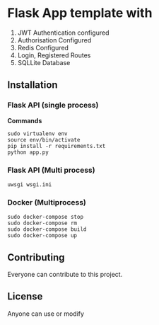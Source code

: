 # Flask App template with 
1) JWT Authentication configured
2) Authorisation Configured
3) Redis Configured
4) Login, Registered Routes 
5) SQLLite Database

## Installation

### Flask API (single process)

 **Commands**

````
sudo virtualenv env
source env/bin/activate
pip install -r requirements.txt
python app.py
````


### Flask API (Multi process)
````
uwsgi wsgi.ini
````
### Docker (Multiprocess)
````
sudo docker-compose stop
sudo docker-compose rm
sudo docker-compose build
sudo docker-compose up
````

## Contributing

Everyone can contribute to this project.

## License

Anyone can use or modify
